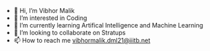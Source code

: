 - 👋 Hi, I’m Vibhor Malik
- 👀 I’m interested in Coding
- 🌱 I’m currently learning Artifical Intelligence and Machine Learning 
- 💞️ I’m looking to collaborate on Stratups
- 📫 How to reach me vibhormalik.dml21@iiitb.net

<!---
vibh110397/vibh110397 is a ✨ special ✨ repository because its `README.md` (this file) appears on your GitHub profile.
You can click the Preview link to take a look at your changes.
--->
